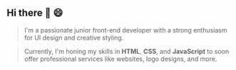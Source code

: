 ## Hi there 👋 😄
 
 > I'm a passionate junior front-end developer with a strong enthusiasm for UI design and creative styling.
 
 > Currently, I'm honing my skills in **HTML**, **CSS**, and **JavaScript** 
  to soon offer professional services like websites, logo designs, and more.

<!--
**PatKaiUI/PatKaiUI** is a ✨ _special_ ✨ repository because its `README.md` (this file) appears on your GitHub profile.

Here are some ideas to get you started:

- 🔭 I’m currently working on ...
- 🌱 I’m currently learning ...
- 👯 I’m looking to collaborate on ...
- 🤔 I’m looking for help with ...
- 💬 Ask me about ...
- 📫 How to reach me: ...
- 😄 Pronouns: ...
- ⚡ Fun fact: ...
-->
